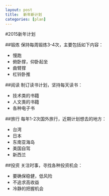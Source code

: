 ```yaml
---
layout: post
title:  新年新计划
categories: [plan]
---
```


#2015新年计划

##锻炼
保持每周锻炼3-4次，主要包括如下内容：

+ 慢跑
+ 俯卧撑，仰卧起坐
+ 曲臂撑
+ 杠铃卧推

##阅读
制订读书计划，坚持每天读书：

- 技术类的书籍
- 人文类的书籍
- 各种电子书

##旅行
每年1-2次国外旅行，近期计划想去的地方：

* 台湾
* 日本
* 东南亚海岛
* 美国自驾
* 新西兰

##投资
关注时事，寻找各种投资机会：

- 要确保稳健，低风险
- 不追求高收益
- 冷静的把握机会
